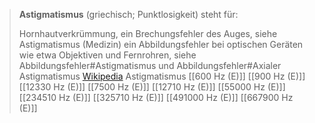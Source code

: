 > **Astigmatismus** (griechisch; Punktlosigkeit) steht für:
>
> Hornhautverkrümmung, ein Brechungsfehler des Auges, siehe Astigmatismus (Medizin)
> ein Abbildungsfehler bei optischen Geräten wie etwa Objektiven und Fernrohren, siehe Abbildungsfehler#Astigmatismus und Abbildungsfehler#Axialer Astigmatismus
> [Wikipedia](https://de.wikipedia.org/wiki/Astigmatismus)
Astigmatismus
[[600 Hz (E)]]
[[900 Hz (E)]]
[[12330 Hz (E)]]
[[7500 Hz (E)]]
[[12710 Hz (E)]]
[[55000 Hz (E)]]
[[234510 Hz (E)]]
[[325710 Hz (E)]]
[[491000 Hz (E)]]
[[667900 Hz (E)]]